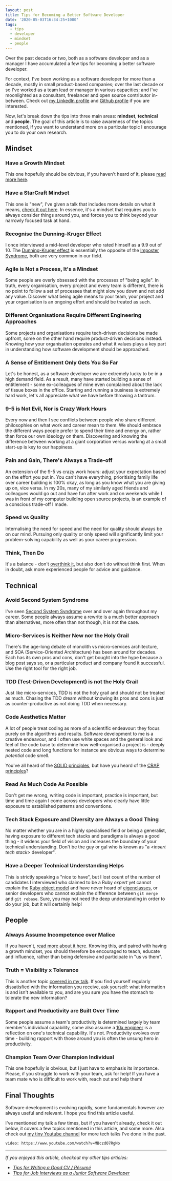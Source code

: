 ```yaml
---
layout: post
title: Tips for Becoming a Better Software Developer
date: '2020-05-03T16:34:25+1000'
tags:
  - tips
  - developer
  - mindset
  - people
---
```


Over the past decade or two, both as a software developer and as a manager I have accumulated a few tips for becoming a better software developer.

For context, I've been working as a software developer for more than a decade, mostly in small product-based companies; over the last decade or so I've worked as a team lead or manager in various capacities; and I've moonlighted as a consultant, freelancer and open source contributor in-between. Check out [my LinkedIn profile](https://www.linkedin.com/in/wufred/) and [Github profile](https://github.com/fredwu) if you are interested.

Now, let's break down the tips into three main areas: **mindset**, **technical** and **people**. The goal of this article is to raise awareness of the topics mentioned, if you want to understand more on a particular topic I encourage you to do your own research.

## Mindset

### Have a Growth Mindset

This one hopefully should be obvious, if you haven't heard of it, please [read more here](https://www.google.com/search?q=growth+mindset).

### Have a StarCraft Mindset

This one is "new", I've given a talk that includes more details on what it means, [check it out here](https://www.youtube.com/watch?v=MBczdO7RgNo). In essence, it's a mindset that requires you to always consider things around you, and forces you to think beyond your narrowly focused task at hand.

### Recognise the Dunning–Kruger Effect

I once interviewed a mid-level developer who rated himself as a 9.9 out of 10. The [Dunning-Kruger effect](https://en.wikipedia.org/wiki/Dunning%E2%80%93Kruger_effect) is essentially the opposite of the [Imposter Syndrome](https://en.wikipedia.org/wiki/Impostor_syndrome), both are very common in our field.

### Agile is Not a Process, It's a Mindset

Some people are overly obsessed with the processes of "being agile". In truth, every organisation, every project and every team is different, there is no point to follow a set of processes that might slow you down and not add any value. Discover what being agile means to your team, your project and your organisation is an ongoing effort and should be treated as such.

### Different Organisations Require Different Engineering Approaches

Some projects and organisations require tech-driven decisions be made upfront, some on the other hand require product-driven decisions instead. Knowing how your organisation operates and what it values plays a key part in understanding how software development should be approached.

### A Sense of Entitlement Only Gets You So Far

Let's be honest, as a software developer we are extremely lucky to be in a high demand field. As a result, many have started building a sense of entitlement - some ex-colleagues of mine even complained about the lack of tissue boxes in the office. Starting and running a business is extremely hard work, let's all appreciate what we have before throwing a tantrum.

### 9-5 is Not Evil, Nor is Crazy Work Hours

Every now and then I see conflicts between people who share different philosophies on what work and career mean to them. We should embrace the different ways people prefer to spend their time and energy on, rather than force our own ideology on them. Discovering and knowing the difference between working at a giant corporation versus working at a small start-up is key to our happiness.

### Pain and Gain, There's Always a Trade-off

An extension of the 9-5 vs crazy work hours: adjust your expectation based on the effort you put in. You can't have everything, prioritising family life over career building is 100% okay, as long as you know what you are giving up on, vice versa. In my 20s, many of my similarly aged friends and colleagues would go out and have fun after work and on weekends while I was in front of my computer building open source projects, is an example of a conscious trade-off I made.

### Speed vs Quality

Internalising the need for speed and the need for quality should always be on our mind. Pursuing only quality or only speed will significantly limit your problem-solving capability as well as your career progression.

### Think, Then Do

It's a balance - don't [overthink it](https://en.wikipedia.org/wiki/Analysis_paralysis), but also don't do without think first. When in doubt, ask more experienced people for advice and guidance.

## Technical

### Avoid Second System Syndrome

I've seen [Second System Syndrome](https://en.wikipedia.org/wiki/Second-system_effect) over and over again throughout my career. Some people always assume a rewrite is a much better approach than alternatives, more often than not though, it is not the case.

### Micro-Services is Neither New nor the Holy Grail

There's the age-long debate of monolith vs micro-services architecture, and SOA (Service-Oriented Architecture) has been around for decades. Each has its own pros and cons, don't get bought into the hype because a blog post says so, or a particular product and company found it successful. Use the right tool for the right job.

### TDD (Test-Driven Development) is not the Holy Grail

Just like micro-services, TDD is not the holy grail and should not be treated as much. Chasing the TDD dream without knowing its pros and cons is just as counter-productive as not doing TDD when necessary.

### Code Aesthetics Matter

A lot of people treat coding as more of a scientific endeavour: they focus purely on the algorithms and results. Software development to me is a creative endeavour, and I often use white spaces and the general look and feel of the code base to determine how well-organised a project is - deeply nested code and long functions for instance are obvious ways to determine _potential_ code smell.

You've all heard of the [SOLID principles](https://en.wikipedia.org/wiki/SOLID), but have you heard of the [CRAP principles](https://www.google.com/search?q=CRAP+principles)?

### Read As Much Code As Possible

Don't get me wrong, writing code is important, practice is important, but time and time again I come across developers who clearly have little exposure to established patterns and conventions.

### Tech Stack Exposure and Diversity are Always a Good Thing

No matter whether you are in a highly specialised field or being a generalist, having exposure to different tech stacks and paradigms is always a good thing - it widens your field of vision and increases the boundary of your technical understanding. Don't be the guy or gal who is known as "a _\<insert tech stack\>_ developer".

### Have a Deeper Technical Understanding Helps

This is strictly speaking a "nice to have", but I lost count of the number of candidates I interviewed who claimed to be a Ruby _expert_ yet cannot explain the [Ruby object model](https://www.google.com/search?q=the+ruby+object+model) and have never heard of [eigenclasses](https://en.wiktionary.org/wiki/eigenclass), or senior developers who cannot explain the difference between `git merge` and `git rebase`. Sure, you may not need the deep understanding in order to do your job, but it will certainly help!

## People

### Always Assume Incompetence over Malice

If you haven't, [read more about it here](https://en.wikipedia.org/wiki/Hanlon%27s_razor). Knowing this, and paired with having a growth mindset, you should therefore be encouraged to teach, educate and influence, rather than being defensive and participate in "us vs them".

### Truth = Visibility x Tolerance

This is another topic [covered in my talk](https://www.youtube.com/watch?v=MBczdO7RgNo). If you find yourself regularly dissatisfied with the information you receive, ask yourself: what information is and isn't available to you, and are you sure you have the stomach to tolerate the new information?

### Rapport and Productivity are Built Over Time

Some people assume a team's productivity is determined largely by team member's individual capability, some also assume a [10x engineer](https://www.google.com/search?q=10x+engineer) is a reflection on one's technical capability. It's not. Productivity evolves over time - building rapport with those around you is often the unsung hero in productivity.

### Champion Team Over Champion Individual

This one hopefully is obvious, but I just have to emphasis its importance. Please, if you struggle to work with your team, ask for help! If you have a team mate who is difficult to work with, reach out and help them!

## Final Thoughts

Software development is evolving rapidly, some fundamentals however are always useful and relevant. I hope you find this article useful.

I've mentioned my talk a few times, but if you haven't already, check it out below, it covers a few topics mentioned in this article, and some more. Also check out [my tiny Youtube channel](https://www.youtube.com/channel/UCYzkbDiuqtiNkQvQBzStVqQ) for more tech talks I've done in the past.

`video: https://www.youtube.com/watch?v=MBczdO7RgNo`

---

_If you enjoyed this article, checkout my other tips articles:_

- _[Tips for Writing a Good CV / Résumé](../2020-05-20-tips-for-writing-a-good-cv-resume/)_
- _[Tips for Job Interviews as a Junior Software Developer](../2020-09-27-tips-for-job-interviews-as-a-junior-software-developer/)_
